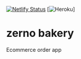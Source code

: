 [![Netlify Status](https://api.netlify.com/api/v1/badges/7836bb56-ac9b-40b3-a568-3562f5d0c2c8/deploy-status)](https://app.netlify.com/sites/zernobakery/deploys)
[![Heroku](https://heroku-badge.herokuapp.com/?app=https://zerno-bakery-app.herokuapp.com)]
# zerno bakery 
 Ecommerce order app
